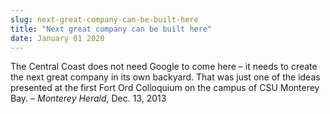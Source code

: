 ```yaml
---
slug: next-great-company-can-be-built-here
title: "Next great company can be built here"
date: January 01 2020
---
```


<p>The Central Coast does not need Google to come here – it needs to create the next great company in its own backyard. That was just one of the ideas presented at the first Fort Ord Colloquium on the campus of CSU Monterey Bay. – <em>Monterey Herald</em>, Dec. 13, 2013
</p>
